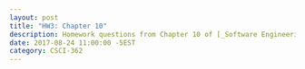 ```yaml
---
layout: post
title: "HW3: Chapter 10"
description: Homework questions from Chapter 10 of [_Software Engineering_](http://iansommerville.com/software-engineering-book/).
date: 2017-08-24 11:00:00 -5EST
category: CSCI-362
---
```

